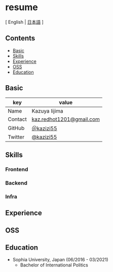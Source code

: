 # resume

[ English | [日本語](/README-ja.md) ]

## Contents

- [Basic](#Basic)
- [Skills](#Skills)
- [Experience](#Experience)
- [OSS](#OSS)
- [Education](#Education)

## Basic

| key     | value                                     |
| ------- | ----------------------------------------- |
| Name    | Kazuya Iijima                             |
| Contact | kaz.redhot1201@gmail.com                  |
| GitHub  | [＠kazizi55](https://github.com/kazizi55) |
| Twitter | [@kazizi55](https://twitter.com/kazizi55) |

## Skills

### Frontend

### Backend

### Infra

## Experience

## OSS

## Education

- Sophia University, Japan (06/2016 - 03/2021)
  - Bachelor of International Politics
